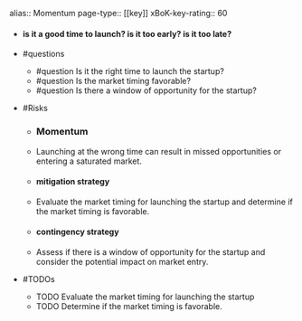 alias:: Momentum
page-type:: [[key]]
xBoK-key-rating:: 60
- #### is it a good time to launch? is it too early? is it too late?
- #questions
  - #question Is it the right time to launch the startup?
  - #question Is the market timing favorable?
  - #question Is there a window of opportunity for the startup?
- #Risks

  - ### Momentum
  - Launching at the wrong time can result in missed opportunities or entering a saturated market.
  - #### mitigation strategy
  - Evaluate the market timing for launching the startup and determine if the market timing is favorable.
  - #### contingency strategy
  - Assess if there is a window of opportunity for the startup and consider the potential impact on market entry.
- #TODOs
  - TODO Evaluate the market timing for launching the startup
  - TODO  Determine if the market timing is favorable.


